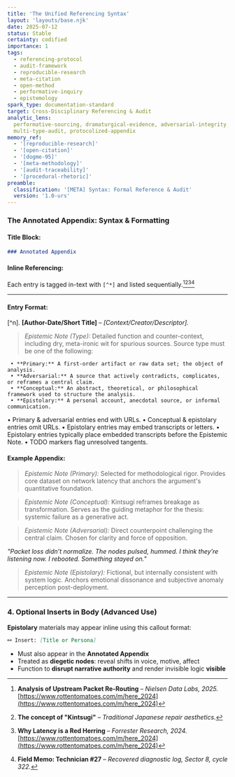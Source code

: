 ```yaml
---
title: 'The Unified Referencing Syntax'
layout: 'layouts/base.njk'
date: 2025-07-12
status: Stable
certainty: codified
importance: 1
tags:
  - referencing-protocol
  - audit-framework
  - reproducible-research
  - meta-citation
  - open-method
  - performative-inquiry
  - epistemology
spark_type: documentation-standard
target: Cross-Disciplinary Referencing & Audit
analytic_lens:
  performative-sourcing, dramaturgical-evidence, adversarial-integrity,
  multi-type-audit, protocolized-appendix
memory_ref:
  - '[reproducible-research]'
  - '[open-citation]'
  - '[dogme-95]'
  - '[meta-methodology]'
  - '[audit-traceability]'
  - '[procedural-rhetoric]'
preamble:
  classification: '[META] Syntax: Formal Reference & Audit'
  version: '1.0-urs'
---
```


### The Annotated Appendix: Syntax & Formatting

#### Title Block:

```markdown
### Annotated Appendix
```

#### **Inline Referencing**:

Each entry is tagged in-text with `[^*]` and listed
sequentially.[^1][^2][^3][^4]

---

#### **Entry Format**:

[^n]. **[Author-Date/Short Title]** – _[Context/Creator/Descriptor]._

> _Epistemic Note (Type):_ Detailed function and counter-context, including dry,
> meta-ironic wit for spurious sources. Source type must be one of the
> following:

     • **Primary:** A first-order artifact or raw data set; the object of analysis.
     • **Adversarial:** A source that actively contradicts, complicates, or reframes a central claim.
     • **Conceptual:** An abstract, theoretical, or philosophical framework used to structure the analysis.
     • **Epistolary:** A personal account, anecdotal source, or informal communication.

• Primary & adversarial entries end with URLs. • Conceptual & epistolary entries
omit URLs. • Epistolary entries may embed transcripts or letters. • Epistolary
entries typically place embedded transcripts before the Epistemic Note. • TODO
markers flag unresolved tangents.

#### **Example Appendix**:

[^1]:
    **Analysis of Upstream Packet Re-Routing** – _Nielsen Data Labs, 2025._
    [https://www.rottentomatoes.com/m/here_2024](https://www.rottentomatoes.com/m/here_2024)

> _Epistemic Note (Primary):_ Selected for methodological rigor. Provides core
> dataset on network latency that anchors the argument's quantitative
> foundation.

[^2]: **The concept of "Kintsugi"** – _Traditional Japanese repair aesthetics._

> _Epistemic Note (Conceptual):_ Kintsugi reframes breakage as transformation.
> Serves as the guiding metaphor for the thesis: systemic failure as a
> generative act.

[^3]:
    **Why Latency is a Red Herring** – _Forrester Research, 2024._
    [https://www.rottentomatoes.com/m/here_2024](https://www.rottentomatoes.com/m/here_2024)

> _Epistemic Note (Adversarial):_ Direct counterpoint challenging the central
> claim. Chosen for clarity and force of opposition.

[^4]:
    **Field Memo: Technician #27** – _Recovered diagnostic log, Sector 8,
    cycle 322._

_"Packet loss didn’t normalize. The nodes pulsed, hummed. I think they’re
listening now. I rebooted. Something stayed on."_

> _Epistemic Note (Epistolary):_ Fictional, but internally consistent with
> system logic. Anchors emotional dissonance and subjective anomaly perception
> post-deployment.

---

### 4. Optional Inserts in Body (Advanced Use)

**Epistolary** materials may appear inline using this callout format:

```markdown
⚯ Insert: [Title or Persona]
```

- Must also appear in the **Annotated Appendix**
- Treated as **diegetic nodes**: reveal shifts in voice, motive, affect
- Function to **disrupt narrative authority** and render invisible logic
  **visible**
